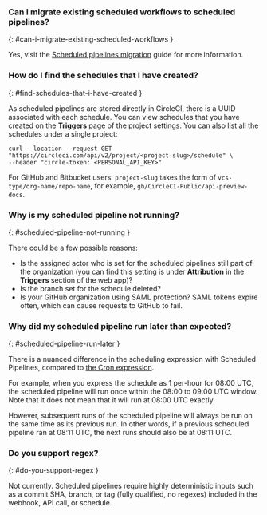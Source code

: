 ### Can I migrate existing scheduled workflows to scheduled pipelines?
{: #can-i-migrate-existing-scheduled-workflows }

Yes, visit the [Scheduled pipelines migration](/docs/migrate-scheduled-workflows-to-scheduled-pipelines) guide for more information.

### How do I find the schedules that I have created?
{: #find-schedules-that-i-have-created }

As scheduled pipelines are stored directly in CircleCI, there is a UUID associated with each schedule. You can view schedules that you have created on the **Triggers** page of the project settings. You can also list all the schedules under a single project:

```shell
curl --location --request GET "https://circleci.com/api/v2/project/<project-slug>/schedule" \
--header "circle-token: <PERSONAL_API_KEY>"
```

For GitHub and Bitbucket users: `project-slug` takes the form of `vcs-type/org-name/repo-name`, for example, `gh/CircleCI-Public/api-preview-docs`.

### Why is my scheduled pipeline not running?
{: #scheduled-pipeline-not-running }

There could be a few possible reasons:

* Is the assigned actor who is set for the scheduled pipelines still part of the organization (you can find this setting is under **Attribution** in the **Triggers** section of the web app)?
* Is the branch set for the schedule deleted?
* Is your GitHub organization using SAML protection? SAML tokens expire often, which can cause requests to GitHub to fail.

### Why did my scheduled pipeline run later than expected?
{: #scheduled-pipeline-run-later }

There is a nuanced difference in the scheduling expression with Scheduled Pipelines, compared to [the Cron expression](https://en.wikipedia.org/wiki/Cron#CRON_expression).

For example, when you express the schedule as 1 per-hour for 08:00 UTC, the scheduled pipeline will run once within the 08:00 to 09:00 UTC window. Note that it does not mean that it will run at 08:00 UTC exactly.

However, subsequent runs of the scheduled pipeline will always be run on the same time as its previous run. In other words, if a previous scheduled pipeline ran at 08:11 UTC, the next runs should also be at 08:11 UTC.

### Do you support regex?
{: #do-you-support-regex }

Not currently. Scheduled pipelines require highly deterministic inputs such as a commit SHA, branch, or tag (fully qualified, no regexes) included in the webhook, API call, or schedule.